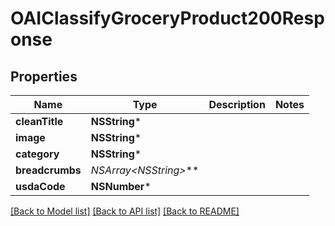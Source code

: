 # OAIClassifyGroceryProduct200Response

## Properties
Name | Type | Description | Notes
------------ | ------------- | ------------- | -------------
**cleanTitle** | **NSString*** |  | 
**image** | **NSString*** |  | 
**category** | **NSString*** |  | 
**breadcrumbs** | **NSArray&lt;NSString*&gt;*** |  | 
**usdaCode** | **NSNumber*** |  | 

[[Back to Model list]](../README.md#documentation-for-models) [[Back to API list]](../README.md#documentation-for-api-endpoints) [[Back to README]](../README.md)


